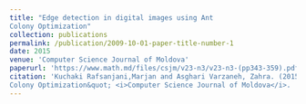 ```yaml
---
title: "Edge detection in digital images using Ant
Colony Optimization"
collection: publications
permalink: /publication/2009-10-01-paper-title-number-1
date: 2015
venue: 'Computer Science Journal of Moldova'
paperurl: 'https://www.math.md/files/csjm/v23-n3/v23-n3-(pp343-359).pdf'
citation: 'Kuchaki Rafsanjani,Marjan and Asghari Varzaneh, Zahra. (2015). &quot;Edge detection in digital images using Ant
Colony Optimization&quot; <i>Computer Science Journal of Moldova</i>. '
---
```

